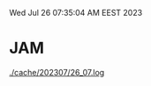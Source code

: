Wed Jul 26 07:35:04 AM EEST 2023
# JAM
<a href='./cache/202307/26_07.log'>./cache/202307/26_07.log</a>
